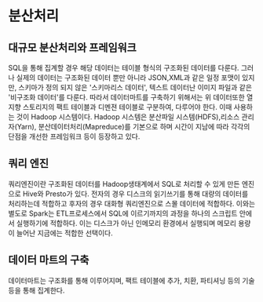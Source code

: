 # 분산처리

## 대규모 분산처리와 프레임워크
 SQL을 통해 집계할 경우 해당 데이터는 테이블 형식의 구조화된 데이터를 다룬다. 그러나 실제의 데이터는 구조화된 데이터 뿐만 아니라 JSON,XML과 같은 일정 포맷이 있지만, 스키마가 정의 되지 않은 '스키마리스 데이터', 텍스트 데이터난 이미지 파일과 같은 '비구조화 데이터'를 다룬다. 따라서 데이터마트를 구축하기 위해서는 위 데이터또한 열지향 스토리지의 팩트 테이블과 디멘젼 테이블로 구분하여, 다루어야 한다. 이때 사용하는 것이 Hadoop 시스템이다.
  Hadoop 시스템은 분산파일 시스템(HDFS),리소스 관리자(Yarn), 분산데이터처리(Mapreduce)를 기본으로 하며 시간이 지남에 따라 각각의 단점을 개선한 프레임워크 등이 등장하고 있다.

## 쿼리 엔진
 쿼리엔진이란 구조화된 데이터를 Hadoop생태계에서 SQL로 처리할 수 있게 만든 엔진으로 Hive와 Presto가 있다. 전자의 경우 디스크의 읽기쓰기를 통해 대량의 데이터를 처리하는데 적합하고 후자의 경우 대화형 쿼리엔진으로 스몰 데이터에 적합하다. 이와는 별도로 Spark는 ETL프로세스에서 SQL에 이르기까지의 과정을 하나의 스크립트 안에서 실행하기에 적합하다. 이는 디스크가 아닌 인메모리 환경에서 실행되며 메모리 용량이 늘어난 지금에는 적합한 선택이다. 

## 데이터 마트의 구축
 데이터마트는 구조화를 통해 이루어지며, 팩트 테이블에 추가, 치환, 파티셔닝 등의 기술등을 통해 집계한다. 